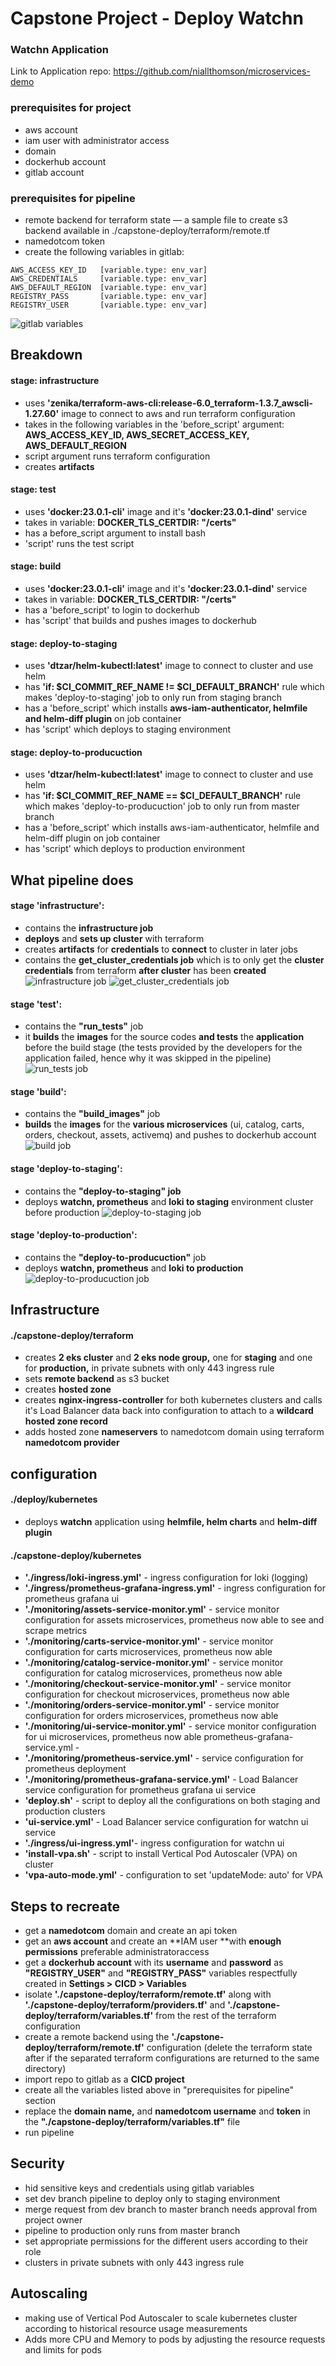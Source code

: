 # Capstone Project - Deploy Watchn

### Watchn Application
Link to Application repo: https://github.com/niallthomson/microservices-demo

### prerequisites for project
- aws account
- iam user with administrator access
- domain
- dockerhub account
- gitlab account

### prerequisites for pipeline
- remote backend for terraform state — a sample file to create s3 backend available in ./capstone-deploy/terraform/remote.tf
- namedotcom token
- create the following variables in gitlab:
```
AWS_ACCESS_KEY_ID   [variable.type: env_var]
AWS_CREDENTIALS     [variable.type: env_var]
AWS_DEFAULT_REGION  [variable.type: env_var]
REGISTRY_PASS       [variable.type: env_var]
REGISTRY_USER       [variable.type: env_var]
```
![gitlab variables](./capstone-deploy/screenshots/gitlab-variables.png)

## Breakdown
#### stage: infrastructure
- uses **'zenika/terraform-aws-cli:release-6.0_terraform-1.3.7_awscli-1.27.60'** image to connect to aws and run terraform configuration
- takes in the following variables in the 'before_script' argument: **AWS_ACCESS_KEY_ID, AWS_SECRET_ACCESS_KEY, AWS_DEFAULT_REGION**
- script argument runs terraform configuration
- creates **artifacts**
#### stage: test
- uses **'docker:23.0.1-cli'** image and it's **'docker:23.0.1-dind'** service 
- takes in variable: **DOCKER_TLS_CERTDIR: "/certs"**
- has a before_script argument to install bash
- 'script' runs the test script
#### stage: build
- uses **'docker:23.0.1-cli'** image and it's **'docker:23.0.1-dind'** service 
- takes in variable: **DOCKER_TLS_CERTDIR: "/certs"**
- has a 'before_script' to login to dockerhub
- has 'script' that builds and pushes images to dockerhub
#### stage: deploy-to-staging
- uses **'dtzar/helm-kubectl:latest'** image to connect to cluster and use helm
- has **'if: $CI_COMMIT_REF_NAME != $CI_DEFAULT_BRANCH'** rule which makes 'deploy-to-staging' job to only run from staging branch
- has a 'before_script' which installs **aws-iam-authenticator, helmfile and helm-diff plugin** on job container
- has 'script' which deploys to staging environment
#### stage: deploy-to-producuction
- uses **'dtzar/helm-kubectl:latest'** image to connect to cluster and use helm
- has **'if: $CI_COMMIT_REF_NAME == $CI_DEFAULT_BRANCH'** rule which makes 'deploy-to-producuction' job to only run from master branch
- has a 'before_script' which installs aws-iam-authenticator, helmfile and helm-diff plugin on job container
- has 'script' which deploys to production environment
## What pipeline does
#### stage 'infrastructure':
- contains the **infrastructure job**
- **deploys** and **sets up cluster** with terraform
- creates **artifacts** for **credentials** to **connect** to cluster in later jobs
- contains the **get_cluster_credentials job** which is to only get the **cluster credentials** from terraform **after cluster** has been **created** 
![infrastructure job](./capstone-deploy/screenshots/infrastructure-job.png)
![get_cluster_credentials job](./capstone-deploy/screenshots/get-cluster-credentials-job.png)


#### stage 'test':
- contains the **"run_tests"** job
- it **builds** the **images** for the source codes **and tests** the **application** before the build stage (the tests provided by the developers for the application failed, hence why it was skipped in the pipeline)
![run_tests job](./capstone-deploy/screenshots/run_tests-job.png)

#### stage 'build':
- contains the **"build_images"** job
- **builds** the **images** for the **various microservices** (ui, catalog, carts, orders, checkout, assets, activemq) and pushes to dockerhub account
![build job](./capstone-deploy/screenshots/build-images-job.png)

#### stage 'deploy-to-staging':
- contains the **"deploy-to-staging" job**
- deploys **watchn, prometheus** and **loki to staging** environment cluster before production
![deploy-to-staging job](./capstone-deploy/screenshots/deploy-to-staging-job.png)

#### stage 'deploy-to-production':
- contains the **"deploy-to-producuction"** job
- deploys **watchn, prometheus** and **loki to production**
![deploy-to-producuction job](./capstone-deploy/screenshots/deploy-to-producuction-job.png)

## Infrastructure
#### ./capstone-deploy/terraform
- creates **2 eks cluster** and **2 eks node group,** one for **staging** and one for **production,** in private subnets with only 443 ingress rule
- sets **remote backend** as s3 bucket
- creates **hosted zone**
- creates **nginx-ingress-controller** for both kubernetes clusters and calls it's Load Balancer data back into configuration to attach to a **wildcard hosted zone record**
- adds hosted zone **nameservers** to namedotcom domain using terraform **namedotcom provider**
## configuration
#### ./deploy/kubernetes
- deploys **watchn** application using **helmfile, helm charts** and **helm-diff plugin**
#### ./capstone-deploy/kubernetes
- **'./ingress/loki-ingress.yml'** - ingress configuration for loki (logging)
- **'./ingress/prometheus-grafana-ingress.yml'** - ingress configuration for prometheus grafana ui
- **'./monitoring/assets-service-monitor.yml'** - service monitor configuration for assets microservices, prometheus now able to see and scrape metrics
- **'./monitoring/carts-service-monitor.yml'** - service monitor configuration for carts microservices, prometheus now able 
- **'./monitoring/catalog-service-monitor.yml'** - service monitor configuration for catalog microservices, prometheus now able 
- **'./monitoring/checkout-service-monitor.yml'** - service monitor configuration for checkout microservices, prometheus now able 
- **'./monitoring/orders-service-monitor.yml'** - service monitor configuration for orders microservices, prometheus now able
- **'./monitoring/ui-service-monitor.yml'** - service monitor configuration for ui microservices, prometheus now able
prometheus-grafana-service.yml - 
- **'./monitoring/prometheus-service.yml'** - service configuration for prometheus deployment
- **'./monitoring/prometheus-grafana-service.yml'** - Load Balancer service configuration for prometheus grafana ui service
- **'deploy.sh'** - script to deploy all the configurations on both staging and production clusters
- **'ui-service.yml'** - Load Balancer service configuration for watchn ui service
- **'./ingress/ui-ingress.yml'**- ingress configuration for watchn ui 
- **'install-vpa.sh'** - script to install Vertical Pod Autoscaler (VPA) on cluster
- **'vpa-auto-mode.yml'** - configuration to set 'updateMode: auto' for VPA
## Steps to recreate
- get a **namedotcom** domain and create an api token
- get an **aws account** and create an **IAM user **with **enough permissions** preferable administratoraccess
- get a **dockerhub account** with its **username** and **password** as **"REGISTRY_USER"** and **"REGISTRY_PASS"** variables respectfully created in **Settings > CICD > Variables** 
- isolate **'./capstone-deploy/terraform/remote.tf'** along with **'./capstone-deploy/terraform/providers.tf'** and **'./capstone-deploy/terraform/variables.tf'** from the rest of the terraform configuration
- create a remote backend using the **'./capstone-deploy/terraform/remote.tf'** configuration (delete the terraform state after if the separated terraform configurations are returned to the same directory)
- import repo to gitlab as a **CICD project**
- create all the variables listed above in "prerequisites for pipeline" section
- replace the **domain name,** and **namedotcom username** and **token** in the **"./capstone-deploy/terraform/variables.tf"** file
- run pipeline
## Security
- hid sensitive keys and credentials using gitlab variables
- set dev branch pipeline to deploy only to staging environment
- merge request from dev branch to master branch needs approval from project owner
- pipeline to production only runs from master branch
- set appropriate permissions for the different users according to their role
- clusters in private subnets with only 443 ingress rule
## Autoscaling
- making use of Vertical Pod Autoscaler to scale kubernetes cluster according to historical resource usage measurements
- Adds more CPU and Memory to pods by adjusting the resource requests and limits for pods













